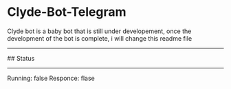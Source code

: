# Clyde-Bot-Telegram

Clyde bot is a baby bot that is still under developement, once the development of the bot is complete, i will change this readme file
<Hr>
## Status
<Hr>
Running: false
Responce: flase

